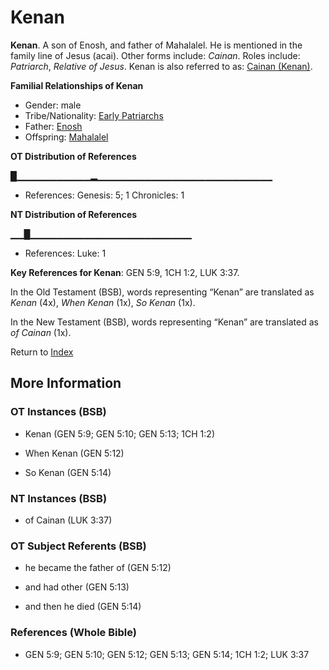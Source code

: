 # Kenan
**Kenan**. 
A son of Enosh, and father of Mahalalel. He is mentioned in the family line of Jesus (acai). 
Other forms include: 
*Cainan*. 
Roles include: 
_Patriarch_, _Relative of Jesus_. 
Kenan is also referred to as: 
[Cainan (Kenan)](Cainan.2.md). 




**Familial Relationships of Kenan**


* Gender: male
* Tribe/Nationality: [Early Patriarchs](../../../groups/md/acai/Earlypatriarchs.md)
* Father: [Enosh](Enosh.md)
* Offspring: [Mahalalel](Mahalalel.md)


**OT Distribution of References**

█▁▁▁▁▁▁▁▁▁▁▁▂▁▁▁▁▁▁▁▁▁▁▁▁▁▁▁▁▁▁▁▁▁▁▁▁▁▁
* References: Genesis: 5; 1 Chronicles: 1

**NT Distribution of References**

▁▁█▁▁▁▁▁▁▁▁▁▁▁▁▁▁▁▁▁▁▁▁▁▁▁▁
* References: Luke: 1



**Key References for Kenan**: 
GEN 5:9, 1CH 1:2, LUK 3:37. 


In the Old Testament (BSB), words representing “Kenan” are translated as 
*Kenan* (4x), *When Kenan* (1x), *So Kenan* (1x). 


In the New Testament (BSB), words representing “Kenan” are translated as 
*of Cainan* (1x). 


Return to [Index](00-Index.md)

## More Information

### OT Instances (BSB)

* Kenan (GEN 5:9; GEN 5:10; GEN 5:13; 1CH 1:2)

* When Kenan (GEN 5:12)

* So Kenan (GEN 5:14)



### NT Instances (BSB)

* of Cainan (LUK 3:37)



### OT Subject Referents (BSB)

* he became the father of (GEN 5:12)

* and had other (GEN 5:13)

* and then he died (GEN 5:14)



### References (Whole Bible)

* GEN 5:9; GEN 5:10; GEN 5:12; GEN 5:13; GEN 5:14; 1CH 1:2; LUK 3:37



